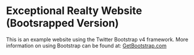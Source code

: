 # Exceptional Realty Website (Bootsrapped Version)

This is an example website using the Twitter Bootstrap v4 framework.
More information on using Bootstrap can be found at: [GetBootstrap.com](http://getbootstrap.com)
